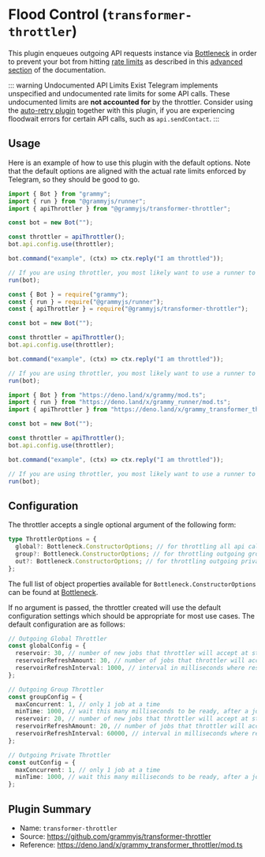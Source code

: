 # Flood Control (`transformer-throttler`)

This plugin enqueues outgoing API requests instance via [Bottleneck](https://github.com/SGrondin/bottleneck) in order to prevent your bot from hitting [rate limits](https://core.telegram.org/bots/faq#my-bot-is-hitting-limits-how-do-i-avoid-this) as described in this [advanced section](../advanced/flood.md) of the documentation.

::: warning Undocumented API Limits Exist
Telegram implements unspecified and undocumented rate limits for some API calls.
These undocumented limits are **not accounted for** by the throttler.
Consider using the [auto-retry plugin](./auto-retry.md) together with this plugin, if you are experiencing floodwait errors for certain API calls, such as `api.sendContact`.
:::

## Usage

Here is an example of how to use this plugin with the default options.
Note that the default options are aligned with the actual rate limits enforced by Telegram, so they should be good to go.

<CodeGroup>
  <CodeGroupItem title="TypeScript" active>

```ts
import { Bot } from "grammy";
import { run } from "@grammyjs/runner";
import { apiThrottler } from "@grammyjs/transformer-throttler";

const bot = new Bot(""); 

const throttler = apiThrottler();
bot.api.config.use(throttler);

bot.command("example", (ctx) => ctx.reply("I am throttled"));

// If you are using throttler, you most likely want to use a runner to handle updates concurrently.
run(bot);
```

</CodeGroupItem>
 <CodeGroupItem title="JavaScript">

```js
const { Bot } = require("grammy");
const { run } = require("@grammyjs/runner");
const { apiThrottler } = require("@grammyjs/transformer-throttler");

const bot = new Bot(""); 

const throttler = apiThrottler();
bot.api.config.use(throttler);

bot.command("example", (ctx) => ctx.reply("I am throttled"));

// If you are using throttler, you most likely want to use a runner to handle updates concurrently.
run(bot);
```

</CodeGroupItem>
 <CodeGroupItem title="Deno">

```ts
import { Bot } from "https://deno.land/x/grammy/mod.ts";
import { run } from "https://deno.land/x/grammy_runner/mod.ts";
import { apiThrottler } from "https://deno.land/x/grammy_transformer_throttler/mod.ts";

const bot = new Bot(""); 

const throttler = apiThrottler();
bot.api.config.use(throttler);

bot.command("example", (ctx) => ctx.reply("I am throttled"));

// If you are using throttler, you most likely want to use a runner to handle updates concurrently.
run(bot);
```

</CodeGroupItem>
</CodeGroup>

## Configuration

The throttler accepts a single optional argument of the following form:

```ts
type ThrottlerOptions = {
  global?: Bottleneck.ConstructorOptions; // for throttling all api calls
  group?: Bottleneck.ConstructorOptions; // for throttling outgoing group messages
  out?: Bottleneck.ConstructorOptions; // for throttling outgoing private messages
};
```

The full list of object properties available for `Bottleneck.ConstructorOptions` can be found at [Bottleneck](https://github.com/SGrondin/bottleneck#constructor).

If no argument is passed, the throttler created will use the default configuration settings which should be appropriate for most use cases.
The default configuration are as follows:

```ts
// Outgoing Global Throttler
const globalConfig = {
  reservoir: 30, // number of new jobs that throttler will accept at start
  reservoirRefreshAmount: 30, // number of jobs that throttler will accept after refresh
  reservoirRefreshInterval: 1000, // interval in milliseconds where reservoir will refresh
};

// Outgoing Group Throttler
const groupConfig = {
  maxConcurrent: 1, // only 1 job at a time
  minTime: 1000, // wait this many milliseconds to be ready, after a job
  reservoir: 20, // number of new jobs that throttler will accept at start
  reservoirRefreshAmount: 20, // number of jobs that throttler will accept after refresh
  reservoirRefreshInterval: 60000, // interval in milliseconds where reservoir will refresh
};

// Outgoing Private Throttler
const outConfig = {
  maxConcurrent: 1, // only 1 job at a time
  minTime: 1000, // wait this many milliseconds to be ready, after a job
};
```

## Plugin Summary

- Name: `transformer-throttler`
- Source: <https://github.com/grammyjs/transformer-throttler>
- Reference: <https://deno.land/x/grammy_transformer_throttler/mod.ts>
